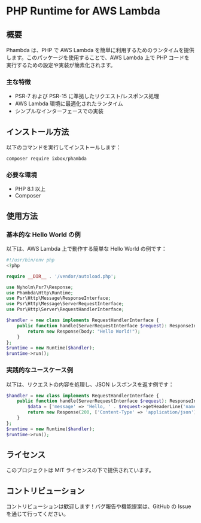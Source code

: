 # PHP Runtime for AWS Lambda

## 概要

Phambda は、PHP で AWS Lambda を簡単に利用するためのランタイムを提供します。このパッケージを使用することで、AWS Lambda 上で PHP コードを実行するための設定や実装が簡素化されます。

### 主な特徴

- PSR-7 および PSR-15 に準拠したリクエスト/レスポンス処理
- AWS Lambda 環境に最適化されたランタイム
- シンプルなインターフェースでの実装

## インストール方法

以下のコマンドを実行してインストールします：

```console
composer require ixbox/phambda
```

### 必要な環境

- PHP 8.1 以上
- Composer

## 使用方法

### 基本的な Hello World の例

以下は、AWS Lambda 上で動作する簡単な Hello World の例です：

```php
#!/usr/bin/env php
<?php

require __DIR__ . '/vendor/autoload.php';

use Nyholm\Psr7\Response;
use Phambda\Http\Runtime;
use Psr\Http\Message\ResponseInterface;
use Psr\Http\Message\ServerRequestInterface;
use Psr\Http\Server\RequestHandlerInterface;

$handler = new class implements RequestHandlerInterface {
    public function handle(ServerRequestInterface $request): ResponseInterface {
        return new Response(body: "Hello World!");
    }
};
$runtime = new Runtime($handler);
$runtime->run();
```

### 実践的なユースケース例

以下は、リクエストの内容を処理し、JSON レスポンスを返す例です：

```php
$handler = new class implements RequestHandlerInterface {
    public function handle(ServerRequestInterface $request): ResponseInterface {
        $data = ['message' => 'Hello, ' . $request->getHeaderLine('name')];
        return new Response(200, ['Content-Type' => 'application/json'], json_encode($data));
    }
};
$runtime = new Runtime($handler);
$runtime->run();
```

## ライセンス

このプロジェクトは MIT ライセンスの下で提供されています。

## コントリビューション

コントリビューションは歓迎します！バグ報告や機能提案は、GitHub の Issue を通じて行ってください。
